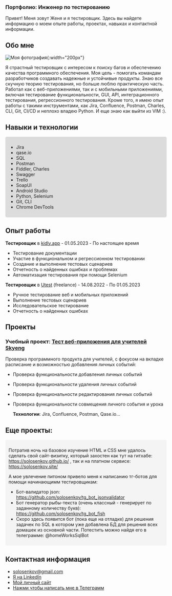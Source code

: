 ### Портфолио: Инженер по тестированию


Привет! Меня зовут Женя и я тестировщик. Здесь вы найдете информацию о моем опыте работы, проектах, навыках и контактной информации.

## Обо мне

![Моя фотография](https://solosenkov.site/me.jpg){:width="200px"}


Я страстный тестировщик с интересом к поиску багов и обеспечению качества программного обеспечения. Моя цель - помогать командам разработчиков создавать надежные и устойчивые продукты. Знаю все скучную теорию тестирования, но больше люблю практическую часть. Работал как с веб-приложениями, так и с мобильными приложениями, включая тестирование функциональности, GUI, API, интеграционного тестирования, регрессионного тестирования. Кроме того, я имею опыт работы с такими инструментами, как Jira, Confluence, Postman, Charles, CLI, Git, CI/CD и неплохо владею Python. И еще знаю как выйти из VIM :).

## Навыки и технологии

<div style="background-color: #dcdcdc; padding: 10px; border-radius: 5px;">
  
- Jira
- qase.io
- SQL
- Postman
- Fiddler, Charles
- Swagger
- Trello
- SoapUI
- Android Studio
- Python, Selenium
- Git, CLI
- Chrome DevTools
  
</div>


## Опыт работы

 **Тестировщик**  в  [kidly.app](https://www.linkedin.com/company/kidlyapp/) - 01.05.2023 - По настоящее время
  - Тестирование документации
  - Участие в функциональном и регрессионном тестировании
  - Создание и выполнение тестовых сценариев
  - Отчетность о найденных ошибках и проблемах
  - Автоматизация тестирования при помощи Selenium

    
  **Тестировщик**  в [Utest](https://www.utest.com/) (freelance) - 14.08.2022 - По 01.05.2023
  - Ручное тестирование веб и мобильных приложений
  - Выполнение тестовых сценариев
  - Исследовательское тестирование
  - Отчетность о найденных ошибках 

  
## Проекты

### Учебный проект: [Тест веб-приложения для учителей Skyeng](https://west-ceres-d48.notion.site/1-2-caa333de0de44626aa5376841f11b0de?pvs=4)
Проверка программного продукта для учителей, с фокусом на вкладке расписание и возможностью добавления личных событий:
- Проверка функциональности добавления личных событий
- Проверка функциональности удаления личных событий
- Проверка функциональности редактирования личных событий
- Проверка функциональности совмещения личного события и урока
  
  **Технологии**: Jira, Confluence, Postman, Qase.io...


## Еще проекты:
<div style="background-color: #f4f4f4; padding: 10px; border-radius: 5px;">
  
Потратив ночь на базовое изучение HTML и CSS мне удалось сделать свой сайт-визитку, который захостен как тут на гитхабе: https://solosenkov.github.io/ , так и на платном сервисе: https://solosenkov.site/

А мое увлечение питоном привело меня  к написанию тг-ботов для помощи начинающимм тестировщикам:
  - Бот-валидатор json: https://github.com/solosenkov/tg_bot_jsonvalidator
  - Бот генератор рыбы-текста (очень классный - генерирует по заданному количеству букв):
  https://github.com/solosenkov/tg_bot_fish
  - Скоро здесь появится бот (пока еще на отладке) для решения задачек по SQL в котором уже добавлена БД для решения всех домашек из основной части. Потестить можно найдя его в телеграмме: @homeWorksSqlBot

</div>

## Контактная информация

-  solosenkov@gmail.com
-  [Я на LinkedIn](https://www.linkedin.com/in/eugene-solosenkov/)
-  [Мой личный сайт ](https://solosenkov.site/)
-  [Нажми чтобы написать мне в Телеграмм](https://t.me/solosenkoff)



























<!--
**solosenkov/solosenkov** is a ✨ _special_ ✨ repository because its `README.md` (this file) appears on your GitHub profile.

Here are some ideas to get you started:

- 🔭 I’m currently working on ...
- 🌱 I’m currently learning ...
- 👯 I’m looking to collaborate on ...
- 🤔 I’m looking for help with ...
- 💬 Ask me about ...
- 📫 How to reach me: ...
- 😄 Pronouns: ...
- ⚡ Fun fact: ...
-->
